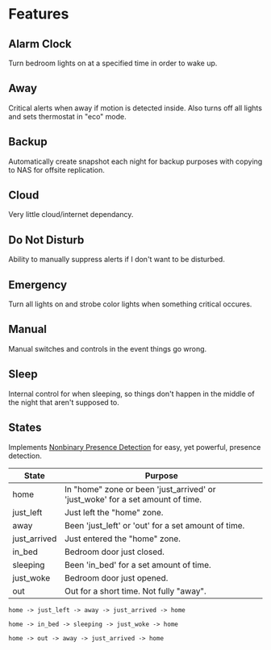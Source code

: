 # Features

## Alarm Clock
Turn bedroom lights on at a specified time in order to wake up.

## Away
Critical alerts when away if motion is detected inside. Also turns off all lights and sets thermostat in "eco" mode.

## Backup
Automatically create snapshot each night for backup purposes with copying to NAS for offsite replication.

## Cloud
Very little cloud/internet dependancy.

## Do Not Disturb
Ability to manually suppress alerts if I don't want to be disturbed.

## Emergency
Turn all lights on and strobe color lights when something critical occures.

## Manual
Manual switches and controls in the event things go wrong.

## Sleep
Internal control for when sleeping, so things don't happen in the middle of the night that aren't supposed to.

## States
Implements [Nonbinary Presence Detection] for easy, yet powerful, presence detection.

State | Purpose
--- | ---
home | In "home" zone or been 'just_arrived' or 'just_woke' for a set amount of time.
just_left | Just left the "home" zone.
away | Been 'just_left' or 'out' for a set amount of time.
just_arrived | Just entered the "home" zone.
in_bed | Bedroom door just closed.
sleeping | Been 'in_bed' for a set amount of time.
just_woke | Bedroom door just opened.
out | Out for a short time. Not fully "away".

````
home -> just_left -> away -> just_arrived -> home

home -> in_bed -> sleeping -> just_woke -> home

home -> out -> away -> just_arrived -> home
````

[Nonbinary Presence Detection]: https://philhawthorne.com/making-home-assistants-presence-detection-not-so-binary/
